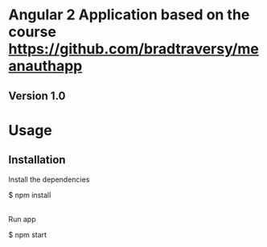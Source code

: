 Angular 2 Application based on the course https://github.com/bradtraversy/meanauthapp
==============
Version 1.0
--------------
Usage
==============
Installation
--------------
Install the dependencies

$ npm install

<br>Run app

$ npm start